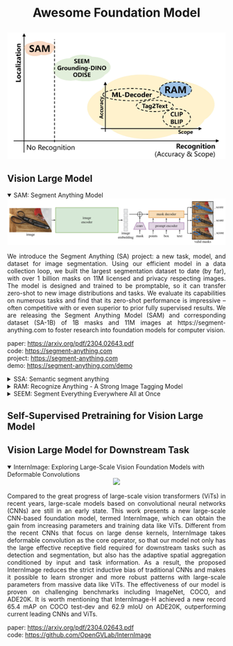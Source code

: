 # <p align="center">Awesome Foundation Model</p>  
<div align="center"><img src="assets/overview.jpg"/></div>  

## Vision Large Model

<details open>
<summary>SAM: Segment Anything Model</summary>
<div align="center"><img src="assets/sam.png"/></div>    
<div align="justify">
<p>
We introduce the Segment Anything (SA) project: a new task, model, and dataset for image segmentation. Using our efficient model in a data collection loop, we built the largest segmentation dataset to date (by far), with over 1 billion masks on 11M licensed and privacy respecting images. The model is designed and trained to be promptable, so it can transfer zero-shot to new image distributions and tasks. We evaluate its capabilities on numerous tasks and find that its zero-shot performance is impressive – often competitive with or even superior to prior fully supervised results. We are releasing the Segment Anything Model (SAM) and corresponding dataset (SA-1B) of 1B masks and 11M images at https://segment-anything.com to foster research into foundation models for computer vision.
 
paper: https://arxiv.org/pdf/2304.02643.pdf  
code: https://segment-anything.com  
project: https://segment-anything.com  
demo: https://segment-anything.com/demo  
</p>
</div>
</details>

<details>
<summary>SSA: Semantic segment anything</summary>
<div align="center"><img src="assets/ssa.png"/></div>    
<div align="justify">
<p>
SAM is a powerful model for arbitrary object segmentation, while SA-1B is the largest segmentation dataset to date. However, SAM lacks the ability to predict semantic categories for each mask. (I) To address above limitation, we propose a pipeline on top of SAM to predict semantic category for each mask, called Semantic Segment Anything (SSA). (II) Moreover, our SSA can serve as an automated dense open-vocabulary annotation engine called Semantic segment anything labeling engine (SSA-engine), providing rich semantic category annotations for SA-1B or any other dataset. This engine significantly reduces the need for manual annotation and associated costs.

paper:  
code: https://github.com/fudan-zvg/Semantic-Segment-Anything  
demo: https://replicate.com/cjwbw/semantic-segment-anything
</p>
</div>
</details>

<details>
<summary>RAM: Recognize Anything - A Strong Image Tagging Model</summary>
<div align="center"><img src="assets/ram.jpg"/></div>    
<div align="justify">
<p>
We present the Recognize Anything Model (RAM): a strong foundation model for image tagging. RAM makes a substantial step for large models in computer vision, demonstrating the zero-shot ability to recognize any common category with high accuracy. RAM introduces a new paradigm for image tagging, leveraging large-scale imagetext pairs for training instead of manual annotations. The development of RAM comprises four key steps. Firstly, annotation-free image tags are obtained at scale through automatic text semantic parsing. Subsequently, a preliminary model is trained for automatic annotation by unifying the caption and tagging tasks, supervised by the original texts and parsed tags, respectively. Thirdly, a data engine is employed to generate additional annotations and clean incorrect ones. Lastly, the model is retrained with the processed data and fine-tuned using a smaller but higherquality dataset. We evaluate the tagging capabilities of RAM on numerous benchmarks and observe impressive zero-shot performance, significantly outperforming CLIP and BLIP. Remarkably, RAM even surpasses the fully supervised manners and exhibits competitive performance with the Google tagging API. We are releasing the RAM at https://recognize-anything.github.io/ to foster the advancements of large models in computer vision.

paper: https://arxiv.org/pdf/2306.03514.pdf  
code: https://github.com/xinyu1205/Recognize_Anything-Tag2Text  
demo: https://huggingface.co/spaces/xinyu1205/Recognize_Anything-Tag2Text  
project: https://recognize-anything.github.io/  
</p>
</div>
</details>

<details>
<summary>SEEM: Segment Everything Everywhere All at Once</summary>
<div align="center"><img src="assets/seem.png"/></div>    
<div align="justify">
<p>
Despite the growing demand for interactive AI systems, there have been few comprehensive studies on human-AI interaction in visual understanding e.g. segmentation. Inspired by the development of prompt-based universal interfaces for LLMs, this paper presents SEEM, a promptable, interactive model for Segmenting Everything Everywhere all at once in an image. SEEM has four desiderata: i) Versatility by introducing a versatile prompting engine for different types of prompts, including points, boxes, scribbles, masks, texts, and referred regions of another image; ii) Compositionality by learning a joint visual-semantic space for visual and textual prompts to compose queries on the fly for inference as shown in Fig. 1; iii) Interactivity by incorporating learnable memory prompts to retain dialog history information via mask-guided cross-attention; and iv) Semantic-awareness by using a text encoder to encode text queries and mask labels for open-vocabulary segmentation. A comprehensive empirical study is performed to validate the effectiveness of SEEM on various segmentation tasks. SEEM shows a strong capability of generalizing to unseen user intents as it learned to compose prompts of different types in a unified representation space. In addition, SEEM can efficiently handle multiple rounds of interactions with a lightweight prompt decoder. The SEEM demo is available at https://github.com/UX-Decoder/Segment-Everything-Everywhere-All-At-Once, and the source code will be released at the same place.

paper: https://arxiv.org/pdf/2304.06718.pdf  
code: https://github.com/UX-Decoder/Segment-Everything-Everywhere-All-At-Once  
demo: https://huggingface.co/spaces/xdecoder/SEEM   
</p>
</div>
</details>


##  Self-Supervised Pretraining for Vision Large Model

##  Vision Large Model for Downstream Task
<details open>
<summary>InternImage: Exploring Large-Scale Vision Foundation Models with Deformable Convolutions</summary>
<div align="center"><img src="assets/intern-image.png"/></div>    
<div align="justify">
<p>
Compared to the great progress of large-scale vision transformers (ViTs) in recent years, large-scale models based on convolutional neural networks (CNNs) are still
in an early state. This work presents a new large-scale CNN-based foundation model, termed InternImage, which can obtain the gain from increasing parameters and training data like ViTs. Different from the recent CNNs that focus on large dense kernels, InternImage takes deformable convolution as the core operator, so that our model not only has the large effective receptive field required for downstream tasks such as detection and segmentation, but also has the adaptive spatial aggregation conditioned by input and task information. As a result, the proposed InternImage reduces the strict inductive bias of traditional CNNs and makes it possible to learn stronger and more robust patterns with large-scale parameters from massive data like ViTs. The effectiveness of our model is proven on challenging benchmarks including ImageNet, COCO, and ADE20K. It is worth mentioning that InternImage-H achieved a new record 65.4 mAP on COCO test-dev and 62.9 mIoU on ADE20K, outperforming current leading CNNs and ViTs.
 
paper: https://arxiv.org/pdf/2304.02643.pdf  
code: https://github.com/OpenGVLab/InternImage  
</p>
</div>
</details>
